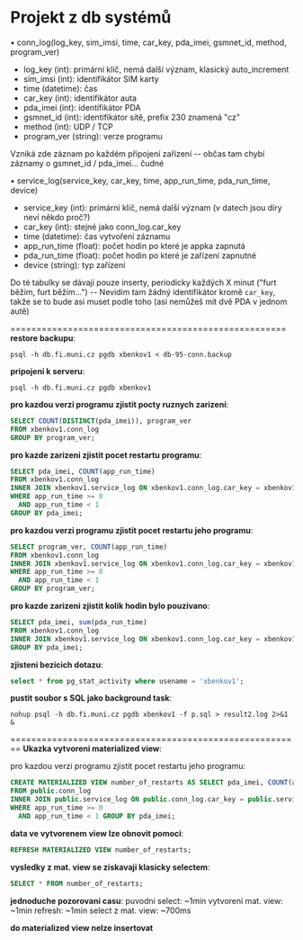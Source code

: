 Projekt z db systémů
===

• conn_log(log_key, sim_imsi, time, car_key, pda_imei, gsmnet_id, method, program_ver)
- log_key (int): primární klíč, nemá další význam, klasický auto_increment
- sim_imsi (int): identifikátor SIM karty
- time (datetime): čas
- car_key (int): identifikátor auta
- pda_imei (int): identifikátor PDA
- gsmnet_id (int): identifikátor sítě, prefix 230 znamená "cz"
- method (int): UDP / TCP
- program_ver (string): verze programu

Vzniká zde záznam po každém připojení zařízení
-- občas tam chybí záznamy o gsmnet_id / pda_imei... čudné

• service_log(service_key, car_key, time, app_run_time, pda_run_time, device)
- service_key (int): primární klíč, nemá další význam (v datech jsou díry neví někdo proč?)
- car_key (int): stejné jako conn_log.car_key
- time (datetime): čas vytvoření záznamu
- app_run_time (float): počet hodin po které je appka zapnutá
- pda_run_time (float): počet hodin po které je zařízení zapnutné
- device (string): typ zařízení

Do té tabulky se dávají pouze inserty, periodicky každých X minut ("furt běžím, furt běžím...")
-- Nevidím tam žádný identifikátor kromě `car_key`, takže se to bude asi muset podle toho (asi nemůžeš mít dvě PDA v jednom autě)

=====================================================
**restore backupu**:

`
 psql -h db.fi.muni.cz pgdb xbenkov1 < db-95-conn.backup
 `

**pripojeni k serveru**:

`
psql -h db.fi.muni.cz pgdb xbenkov1
`

**pro kazdou verzi programu zjistit pocty ruznych zarizeni**:

 ```sql
 SELECT COUNT(DISTINCT(pda_imei)), program_ver
 FROM xbenkov1.conn_log
 GROUP BY program_ver;
 ```

**pro kazde zarizeni zjistit pocet restartu programu**:

```sql
SELECT pda_imei, COUNT(app_run_time)
FROM xbenkov1.conn_log
INNER JOIN xbenkov1.service_log ON xbenkov1.conn_log.car_key = xbenkov1.service_log.car_key
WHERE app_run_time >= 0
  AND app_run_time < 1
GROUP BY pda_imei;
```

**pro kazdou verzi programu zjistit pocet restartu jeho programu**:

```sql
SELECT program_ver, COUNT(app_run_time)
FROM xbenkov1.conn_log
INNER JOIN xbenkov1.service_log ON xbenkov1.conn_log.car_key = xbenkov1.service_log.car_key
WHERE app_run_time >= 0
  AND app_run_time < 1
GROUP BY program_ver;
```

**pro kazde zarizeni zjistit kolik hodin bylo pouzivano**:

```sql
SELECT pda_imei, sum(pda_run_time)
FROM xbenkov1.conn_log
INNER JOIN xbenkov1.service_log ON xbenkov1.conn_log.car_key = xbenkov1.service_log.car_key
GROUP BY pda_imei;
```

**zjisteni bezicich dotazu**:

```sql
select * from pg_stat_activity where usename = 'xbenkov1';
```

**pustit soubor s SQL jako background task**:

`
nohup psql -h db.fi.muni.cz pgdb xbenkov1 -f p.sql > result2.log 2>&1 &
`

========================================================
**Ukazka vytvoreni materialized view**:

pro kazdou verzi programu zjistit pocet restartu jeho programu:

```sql
CREATE MATERIALIZED VIEW number_of_restarts AS SELECT pda_imei, COUNT(app_run_time)
FROM public.conn_log
INNER JOIN public.service_log ON public.conn_log.car_key = public.service_log.car_key
WHERE app_run_time >= 0
  AND app_run_time < 1 GROUP BY pda_imei;
```

**data ve vytvorenem view lze obnovit pomoci**:

```sql
REFRESH MATERIALIZED VIEW number_of_restarts;
```

**vysledky z mat. view se ziskavaji klasicky selectem**:

```sql
SELECT * FROM number_of_restarts;
```

**jednoduche pozorovani casu**:
puvodni select: ~1min
vytvoreni mat. view: ~1min
refresh: ~1min
select z mat. view: ~700ms

**do materialized view nelze insertovat**
